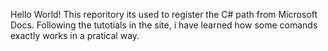 Hello World!
This reporitory its used to register the C# path from Microsoft Docs. Following the tutotials in the site, i have learned how some comands exactly works in a pratical way. 
